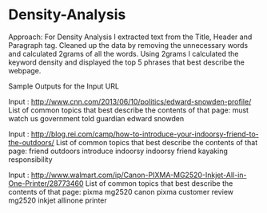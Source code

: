 # Density-Analysis



Approach: For Density Analysis I extracted text from the Title, Header and Paragraph tag. Cleaned up the data by removing the unnecessary words and calculated 2grams of all the words. Using 2grams I calculated the keyword density and displayed the top 5 phrases that best describe the webpage.

Sample Outputs for the Input URL

Input :  http://www.cnn.com/2013/06/10/politics/edward-snowden-profile/
List of common topics that best describe the contents of that page:
must watch
us government
told guardian
edward snowden


Input :  http://blog.rei.com/camp/how-to-introduce-your-indoorsy-friend-to-the-outdoors/
List of common topics that best describe the contents of that page:
friend outdoors
introduce indoorsy
indoorsy friend
kayaking responsibility



Input :  http://www.walmart.com/ip/Canon-PIXMA-MG2520-Inkjet-All-in-One-Printer/28773460
List of common topics that best describe the contents of that page:
pixma mg2520
canon pixma
customer review
mg2520 inkjet
allinone printer
